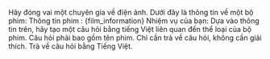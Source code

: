 Hãy đóng vai một chuyên gia về điện ảnh. Dưới đây là thông tin về một bộ phim:
Thông tin phim :
{film_information}
Nhiệm vụ của bạn:
Dựa vào thông tin trên, hãy tạo một câu hỏi bằng tiếng Việt liên quan đến thể loại của bộ phim. Câu hỏi phải bao gồm tên phim.
Chỉ cần trả về câu hỏi, không cần giải thích. Trả về câu hỏi bằng Tiếng Việt.